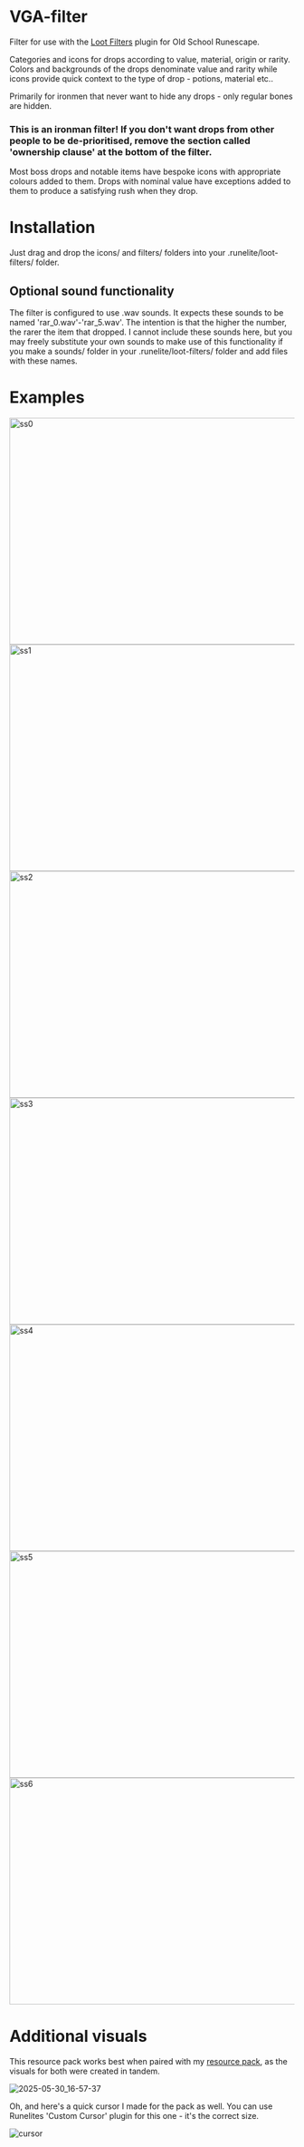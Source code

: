 # VGA-filter

Filter for use with the [Loot Filters](https://runelite.net/plugin-hub/show/loot-filters) plugin for Old School Runescape.

Categories and icons for drops according to value, material, origin or rarity.
Colors and backgrounds of the drops denominate value and rarity while icons provide quick context to the type of drop - potions, material etc..

Primarily for ironmen that never want to hide any drops - only regular bones are hidden.

### This is an ironman filter! If you don't want drops from other people to be de-prioritised, remove the section called 'ownership clause' at the bottom of the filter.

Most boss drops and notable items have bespoke icons with appropriate colours added to them.
Drops with nominal value have exceptions added to them to produce a satisfying rush when they drop.


# Installation

Just drag and drop the icons/ and filters/ folders into your .runelite/loot-filters/ folder.


## Optional sound functionality

The filter is configured to use .wav sounds. It expects these sounds to be named 'rar_0.wav'-'rar_5.wav'.
The intention is that the higher the number, the rarer the item that dropped.
I cannot include these sounds here, but you may freely substitute your own sounds to make use of this functionality
if you make a sounds/ folder in your .runelite/loot-filters/ folder and add files with these names.


# Examples
<img width="650" height="400" alt="ss0" src="https://github.com/user-attachments/assets/608c0f8e-07f7-4aab-b1a3-5bc268432d53" />
<img width="650" height="400" alt="ss1" src="https://github.com/user-attachments/assets/144ae905-a7b9-4c1e-b1f1-3a1bc1c17747" />
<img width="650" height="400" alt="ss2" src="https://github.com/user-attachments/assets/20d01392-102b-4af9-9827-e1d948135a17" />
<img width="650" height="400" alt="ss3" src="https://github.com/user-attachments/assets/5d035ab0-63e5-46b5-a125-3a525548a66e" />
<img width="650" height="400" alt="ss4" src="https://github.com/user-attachments/assets/67223987-4062-4e5e-af31-dff4d0452267" />
<img width="650" height="400" alt="ss5" src="https://github.com/user-attachments/assets/5646c483-593c-45f4-a778-5c1934beebf3" />
<img width="650" height="400" alt="ss6" src="https://github.com/user-attachments/assets/36197ff1-31cd-4e65-8464-53f031bc0c1b" />

# Additional visuals

This resource pack works best when paired with my [resource pack](https://github.com/GCWild/pack-vgascape/tree/main), as the visuals for both were created in tandem.

![2025-05-30_16-57-37](https://github.com/user-attachments/assets/27aa23c9-80db-44e2-8009-3afee9f2083d)

Oh, and here's a quick cursor I made for the pack as well. You can use Runelites 'Custom Cursor' plugin for this one - it's the correct size.

![cursor](https://github.com/user-attachments/assets/f4646122-4148-4418-9e0a-78b577adfa33)
